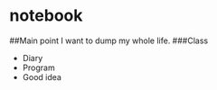 notebook
========
##Main point
I want to dump my whole life.
###Class
* Diary
* Program
* Good idea
